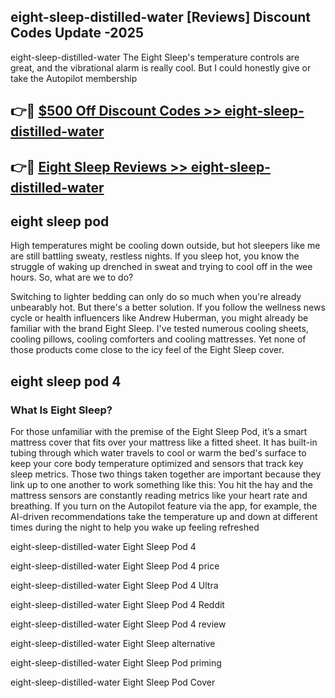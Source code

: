 ## eight-sleep-distilled-water [Reviews​] Discount Codes Update -2025

eight-sleep-distilled-water The Eight Sleep's temperature controls are great, and the vibrational alarm is really cool. But I could honestly give or take the Autopilot membership

## 👉🔴 [$500 Off Discount Codes >> eight-sleep-distilled-water](http://download.freeplayer.one?title=eight-sleep-distilled-water&ref=18-ES)

## 👉🔴 [Eight Sleep Reviews >> eight-sleep-distilled-water](http://download.freeplayer.one?title=eight-sleep-distilled-water&ref=18-ES)

## eight sleep pod

High temperatures might be cooling down outside, but hot sleepers like me are still battling sweaty, restless nights. If you sleep hot, you know the struggle of waking up drenched in sweat and trying to cool off in the wee hours. So, what are we to do?

Switching to lighter bedding can only do so much when you're already unbearably hot. But there's a better solution. If you follow the wellness news cycle or health influencers like Andrew Huberman, you might already be familiar with the brand Eight Sleep. I've tested numerous cooling sheets, cooling pillows, cooling comforters and cooling mattresses. Yet none of those products come close to the icy feel of the Eight Sleep cover.

## eight sleep pod 4

### What Is Eight Sleep?

For those unfamiliar with the premise of the Eight Sleep Pod, it’s a smart mattress cover that fits over your mattress like a fitted sheet. It has built-in tubing through which water travels to cool or warm the bed's surface to keep your core body temperature optimized and sensors that track key sleep metrics. Those two things taken together are important because they link up to one another to work something like this: You hit the hay and the mattress sensors are constantly reading metrics like your heart rate and breathing. If you turn on the Autopilot feature via the app, for example, the AI-driven recommendations take the temperature up and down at different times during the night to help you wake up feeling refreshed

eight-sleep-distilled-water Eight Sleep Pod 4

eight-sleep-distilled-water Eight Sleep Pod 4 price

eight-sleep-distilled-water Eight Sleep Pod 4 Ultra

eight-sleep-distilled-water Eight Sleep Pod 4 Reddit

eight-sleep-distilled-water Eight Sleep Pod 4 review

eight-sleep-distilled-water Eight Sleep alternative

eight-sleep-distilled-water Eight Sleep Pod priming

eight-sleep-distilled-water Eight Sleep Pod Cover